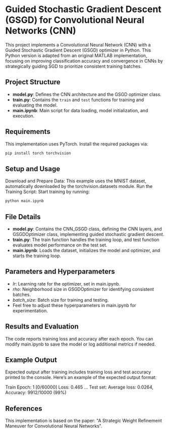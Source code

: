 # Guided Stochastic Gradient Descent (GSGD) for Convolutional Neural Networks (CNN)

This project implements a Convolutional Neural Network (CNN) with a Guided Stochastic Gradient Descent (GSGD) optimizer in Python. This Python version is adapted from an original MATLAB implementation, focusing on improving classification accuracy and convergence in CNNs by strategically guiding SGD to prioritize consistent training batches.

## Project Structure
- **model.py**: Defines the CNN architecture and the GSGD optimizer class.
- **train.py**: Contains the `train` and `test` functions for training and evaluating the model.
- **main.ipynb**: Main script for data loading, model initialization, and execution.

## Requirements
This implementation uses PyTorch. Install the required packages via:
```bash
pip install torch torchvision
```

## Setup and Usage
Download and Prepare Data: This example uses the MNIST dataset, automatically downloaded by the torchvision.datasets module.
Run the Training Script: Start training by running:
```bash
python main.ipynb
```
## File Details
- **model.py**: Contains the CNN_GSGD class, defining the CNN layers, and GSGDOptimizer class, implementing guided stochastic gradient descent.
- **train.py**: The train function handles the training loop, and test function evaluates model performance on the test set.
- **main.ipynb**: Loads the dataset, initializes the model and optimizer, and starts the training loop.

## Parameters and Hyperparameters
- *lr*: Learning rate for the optimizer, set in main.ipynb.
- *rho*: Neighborhood size in GSGDOptimizer for identifying consistent batches.
- *batch_size*: Batch size for training and testing.
- Feel free to adjust these hyperparameters in main.ipynb for experimentation.

## Results and Evaluation
The code reports training loss and accuracy after each epoch. You can modify main.ipynb to save the model or log additional metrics if needed.

## Example Output
Expected output after training includes training loss and test accuracy printed to the console. Here’s an example of the expected output format:

Train Epoch: 1 [0/60000]  Loss: 0.465
...
Test set: Average loss: 0.0264, Accuracy: 9912/10000 (99%)

## References
This implementation is based on the paper: "A Strategic Weight Refinement Maneuver for Convolutional Neural Networks".



